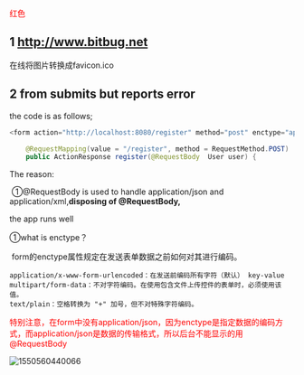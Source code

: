 <span style="color:red">红色</span>

## 1 http://www.bitbug.net

在线将图片转换成favicon.ico



## 2 from submits but reports error

the code is as follows;

```javascript
<form action="http://localhost:8080/register" method="post" enctype="application/x-www-form-urlencoded">
```

```java
    @RequestMapping(value = "/register", method = RequestMethod.POST)
    public ActionResponse register(@RequestBody  User user) {
```

The reason:

​	①@RequestBody is used to handle application/json and application/xml,**disposing of @RequestBody,**

the app runs well

①what is enctype？

​	form的enctype属性规定在发送表单数据之前如何对其进行编码。

```
application/x-www-form-urlencoded：在发送前编码所有字符（默认） key-value
multipart/form-data：不对字符编码。在使用包含文件上传控件的表单时，必须使用该值。
text/plain：空格转换为 "+" 加号，但不对特殊字符编码。
```

​	<span style="color:red">特别注意，在form中没有application/json，因为enctype是指定数据的编码方式，而application/json是数据的传输格式，所以后台不能显示的用@RequestBody
</span>

![1550560440066](C:\Users\ASUS\AppData\Roaming\Typora\typora-user-images\1550560440066.png)



